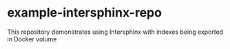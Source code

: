 # example-intersphinx-repo
This repository demonstrates using Intersphinx with indexes being exported in Docker volume
